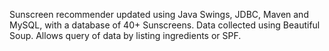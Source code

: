 Sunscreen recommender updated using Java Swings, JDBC, Maven and MySQL, with a database of 40+ Sunscreens. Data collected using Beautiful Soup.
Allows query of data by listing ingredients or SPF.
